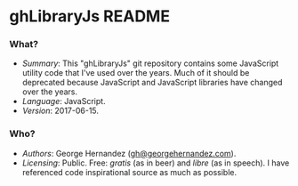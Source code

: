 # ghLibraryJs README

### What? ###

* _Summary_: This "ghLibraryJs" git repository contains some JavaScript utility code that I've used over the years. Much of it should be deprecated because JavaScript and JavaScript libraries have changed over the years.
* _Language_: JavaScript.
* _Version_: 2017-06-15.

### Who? ###
* _Authors_: George Hernandez (gh@georgehernandez.com).
* _Licensing_: Public. Free: _gratis_ (as in beer) and _libre_ (as in speech). I  have referenced code inspirational source as much as possible.
